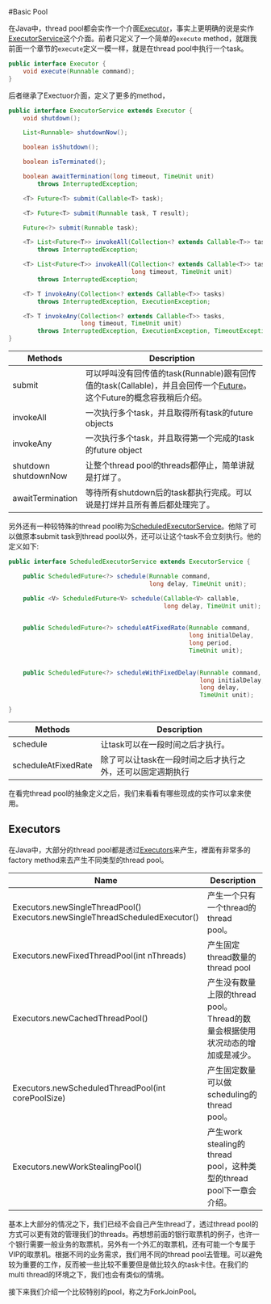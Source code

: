 #Basic Pool

在Java中，thread pool都会实作一个介面[Executor](https://docs.oracle.com/javase/8/docs/api/java/util/concurrent/Executor.html)，事实上更明确的说是实作[ExecutorService](https://docs.oracle.com/javase/8/docs/api/java/util/concurrent/ExecutorService.html)这个介面。前者只定义了一个简单的`execute` method，就跟我前面一个章节的`execute`定义一模一样，就是在thread pool中执行一个task。

```java
public interface Executor {
    void execute(Runnable command);
}
```

后者继承了Exectuor介面，定义了更多的method，

```java
public interface ExecutorService extends Executor {
    void shutdown();

    List<Runnable> shutdownNow();

    boolean isShutdown();

    boolean isTerminated();

    boolean awaitTermination(long timeout, TimeUnit unit)
        throws InterruptedException;

    <T> Future<T> submit(Callable<T> task);

    <T> Future<T> submit(Runnable task, T result);

    Future<?> submit(Runnable task);

    <T> List<Future<T>> invokeAll(Collection<? extends Callable<T>> tasks)
        throws InterruptedException;

    <T> List<Future<T>> invokeAll(Collection<? extends Callable<T>> tasks,
                                  long timeout, TimeUnit unit)
        throws InterruptedException;

    <T> T invokeAny(Collection<? extends Callable<T>> tasks)
        throws InterruptedException, ExecutionException;

    <T> T invokeAny(Collection<? extends Callable<T>> tasks,
                    long timeout, TimeUnit unit)
        throws InterruptedException, ExecutionException, TimeoutException;
}

```


Methods | Description
--------|-----------------
submit | 可以呼叫没有回传值的task(Runnable)跟有回传值的task(Callable)，并且会回传一个[Future](https://docs.oracle.com/javase/8/docs/api/java/util/concurrent/Future.html)。这个Future的概念容我稍后介绍。
invokeAll| 一次执行多个task，并且取得所有task的future objects 
invokeAny | 一次执行多个task，并且取得第一个完成的task的future object
shutdown<br>shutdownNow<br> | 让整个thread pool的threads都停止，简单讲就是打烊了。
awaitTermination | 等待所有shutdown后的task都执行完成。可以说是打烊并且所有善后都处理完了。

另外还有一种较特殊的thread pool称为[ScheduledExecutorService](https://docs.oracle.com/javase/8/docs/api/java/util/concurrent/ScheduledExecutorService.html)。他除了可以做原本submit task到thread pool以外，还可以让这个task不会立刻执行。他的定义如下:

```java
public interface ScheduledExecutorService extends ExecutorService {

    public ScheduledFuture<?> schedule(Runnable command,
                                       long delay, TimeUnit unit);

    public <V> ScheduledFuture<V> schedule(Callable<V> callable,
                                           long delay, TimeUnit unit);

    
    public ScheduledFuture<?> scheduleAtFixedRate(Runnable command,
                                                  long initialDelay,
                                                  long period,
                                                  TimeUnit unit);

    
    public ScheduledFuture<?> scheduleWithFixedDelay(Runnable command,
                                                     long initialDelay,
                                                     long delay,
                                                     TimeUnit unit);

}
```

Methods | Description
--------|-----------------
schedule | 让task可以在一段时间之后才执行。
scheduleAtFixedRate | 除了可以让task在一段时间之后才执行之外，还可以固定週期执行

在看完thread pool的抽象定义之后，我们来看看有哪些现成的实作可以拿来使用。

## Executors

在Java中，大部分的thread pool都是透过[Executors](https://docs.oracle.com/javase/8/docs/api/java/util/concurrent/Executors.html)来产生，裡面有非常多的factory method来去产生不同类型的thread pool。

Name | Description
-----|---------------
Executors.newSingleThreadPool() <br> Executors.newSingleThreadScheduledExecutor() | 产生一个只有一个thread的thread pool。
Executors.newFixedThreadPool(int nThreads) | 产生固定thread数量的thread pool
Executors.newCachedThreadPool() | 产生没有数量上限的thread pool。Thread的数量会根据使用状况动态的增加或是减少。
Executors.newScheduledThreadPool(int corePoolSize) | 产生固定数量可以做scheduling的thread pool。
Executors.newWorkStealingPool() | 产生work stealing的thread pool，这种类型的thread pool下一章会介绍。


基本上大部分的情况之下，我们已经不会自己产生thread了，透过thread pool的方式可以更有效的管理我们的threads。再想想前面的银行取票机的例子，也许一个银行需要一般业务的取票机，另外有一个外汇的取票机，还有可能一个专属于VIP的取票机。根据不同的业务需求，我们用不同的thread pool去管理。可以避免较为重要的工作，反而被一些比较不重要但是做比较久的task卡住。在我们的multi thread的环境之下，我们也会有类似的情境。

接下来我们介绍一个比较特别的pool，称之为ForkJoinPool。